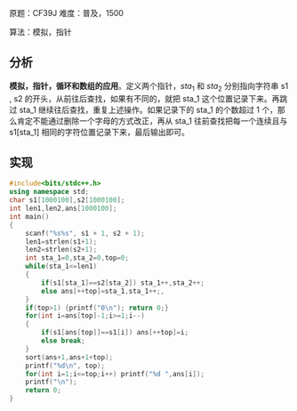 原题：CF39J
难度：普及，1500

算法：模拟，指针

## 分析

**模拟，指针，循环和数组的应用**。定义两个指针，$sta_1$  和 $sta_2$ 分别指向字符串 s1 , s2 的开头，从前往后查找，如果有不同的，就把 sta_1 这个位置记录下来。再跳过 sta_1 继续往后查找，重复上述操作。如果记录下的 sta_1 的个数超过 1 个，那么肯定不能通过删除一个字母的方式改正，再从 sta_1 往前查找把每一个连续且与 s1[sta_1] 相同的字符位置记录下来，最后输出即可。
 
## 实现

```cpp
#include<bits/stdc++.h>
using namespace std;
char s1[1000100],s2[1000100];
int len1,len2,ans[1000100];
int main()
{
	scanf("%s%s", s1 + 1, s2 + 1);
	len1=strlen(s1+1);
	len2=strlen(s2+1);
	int sta_1=0,sta_2=0,top=0;
	while(sta_1<=len1)
	{
		if(s1[sta_1]==s2[sta_2]) sta_1++,sta_2++;
		else ans[++top]=sta_1,sta_1++;,
	}
	if(top>1) {printf("0\n"); return 0;}
	for(int i=ans[top]-1;i>=1;i--)
	{
		if(s1[ans[top]]==s1[i]) ans[++top]=i;
		else break;
	}
	sort(ans+1,ans+1+top);
	printf("%d\n", top);
	for(int i=1;i<=top;i++) printf("%d ",ans[i]);
	printf("\n");
	return 0;
}